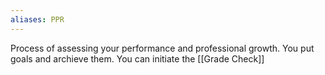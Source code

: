 ```yaml
---
aliases: PPR
---
```

Process of assessing your performance and professional growth. You put goals and archieve them. You can initiate the [[Grade Check]]